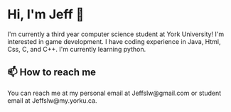 <h1>
Hi, I'm Jeff 👋
</h1>

I'm currently a third year computer science student at York University! 
I'm interested in game development. I have coding experience in Java, Html, Css, C, and C++. 
I'm currently learning python.

<h2>
📫 How to reach me
</h2>
You can reach me at my personal email at Jeffslw@gmail.com or student email at Jeffslw@my.yorku.ca.

<!---
Jeffslw/Jeffslw is a ✨ special ✨ repository because its `README.md` (this file) appears on your GitHub profile.
You can click the Preview link to take a look at your changes.
--->
